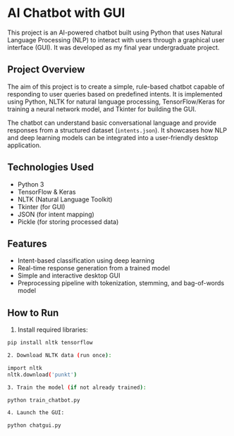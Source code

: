 # AI Chatbot with GUI

This project is an AI-powered chatbot built using Python that uses Natural Language Processing (NLP) to interact with users through a graphical user interface (GUI). It was developed as my final year undergraduate project.

## Project Overview

The aim of this project is to create a simple, rule-based chatbot capable of responding to user queries based on predefined intents. It is implemented using Python, NLTK for natural language processing, TensorFlow/Keras for training a neural network model, and Tkinter for building the GUI.

The chatbot can understand basic conversational language and provide responses from a structured dataset (`intents.json`). It showcases how NLP and deep learning models can be integrated into a user-friendly desktop application.

## Technologies Used

- Python 3
- TensorFlow & Keras
- NLTK (Natural Language Toolkit)
- Tkinter (for GUI)
- JSON (for intent mapping)
- Pickle (for storing processed data)

## Features

- Intent-based classification using deep learning
- Real-time response generation from a trained model
- Simple and interactive desktop GUI
- Preprocessing pipeline with tokenization, stemming, and bag-of-words model

## How to Run

 1. Install required libraries:
   ```bash
   pip install nltk tensorflow

 2. Download NLTK data (run once):

  import nltk
  nltk.download('punkt')
  
 3. Train the model (if not already trained):

  python train_chatbot.py

  4. Launch the GUI:
 
  python chatgui.py
